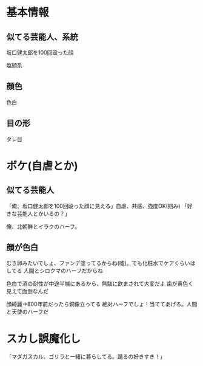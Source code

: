 # 基本情報
## 似てる芸能人、系統
坂口健太郎を100回殴った顔

塩顔系

## 顔色
色白

## 目の形
タレ目

# ボケ(自虐とか)
## 似てる芸能人
「俺、坂口健太郎を100回殴った顔に見える」自虐、共感、強度OK(掴み) 「好きな芸能人とかいるの？」

俺、北朝鮮とイラクのハーフ。

## 顔が色白
むき卵みたいでしょ、ファンデ塗ってるからね(嘘)。でも化粧水でケアくらいはしてる 人間とシロクマのハーフだからね

色白で酒の耐性が中途半端にあるから、無駄に飲まされて大変だよ 歯が黄色く見えて面倒なんだ

顔綺麗→800年前だったら銅像立ってる 絶対ハーフでしょ！当ててあげる。人間と天使のハーフだ


# スカし誤魔化し
「マダガスカル、ゴリラと一緒に暮らしてる。踊るの好きすき！」
